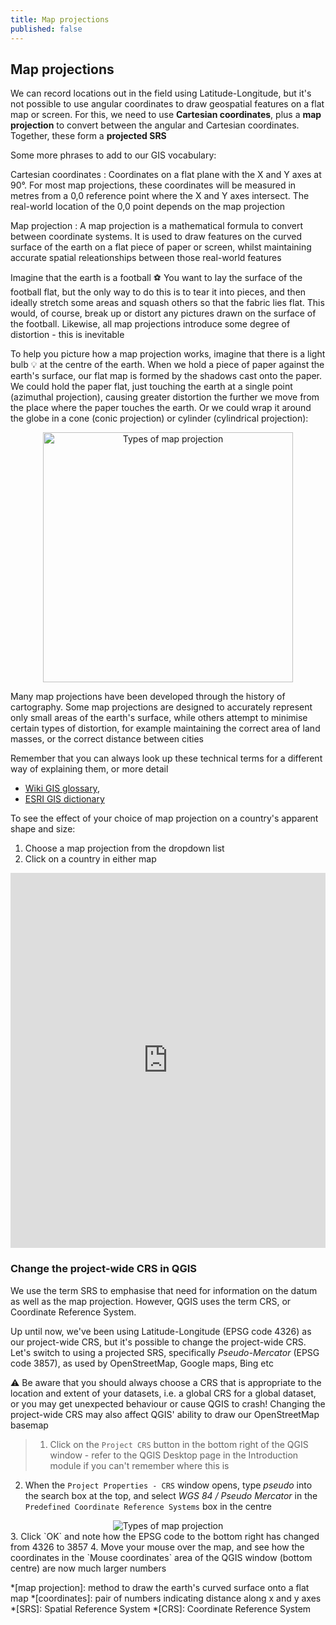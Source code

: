 ```yaml
---
title: Map projections
published: false
---
```


## Map projections

We can record locations out in the field using Latitude-Longitude, but it's not possible to use angular coordinates to draw geospatial features on a flat map or screen.  For this, we need to use **Cartesian coordinates**, plus a **map projection** to convert between the angular and Cartesian coordinates.  Together, these form a **projected SRS**

Some more phrases to add to our GIS vocabulary:

Cartesian coordinates
: Coordinates on a flat plane with the X and Y axes at 90&#176;.  For most map projections, these coordinates will be measured in metres from a 0,0 reference point where the X and Y axes intersect.  The real-world location of the 0,0 point depends on the map projection

Map projection
: A map projection is a mathematical formula to convert between coordinate systems.  It is used to draw features on the curved surface of the earth on a flat piece of paper or screen, whilst maintaining accurate spatial releationships between those real-world features 

Imagine that the earth is a football :soccer:  You want to lay the surface of the football flat, but the only way to do this is to tear it into pieces, and then ideally stretch some areas and squash others so that the fabric lies flat.  This would, of course, break up or distort any pictures drawn on the surface of the football.  Likewise, all map projections introduce some degree of distortion - this is inevitable

To help you picture how a map projection works, imagine that there is a light bulb :bulb: at the centre of the earth.  When we hold a piece of paper against the earth's surface, our flat map is formed by the shadows cast onto the paper.  We could hold the paper flat, just touching the earth at a single point (azimuthal projection), causing greater distortion the further we move from the place where the paper touches the earth.  Or we could wrap it around the globe in a cone (conic projection) or cylinder (cylindrical projection):

<center><a title="Types of map projection, by cmglee, US government, Clindberg, Palosirkka, CC BY-SA 4.0, via Wikimedia Commons"><img width="400" alt="Types of map projection" src="https://upload.wikimedia.org/wikipedia/commons/thumb/c/c1/Comparison_of_cartography_surface_development.svg/512px-Comparison_of_cartography_surface_development.svg.png"></a></center>

Many map projections have been developed through the history of cartography.  Some map projections are designed to accurately represent only small areas of the earth's surface, while others attempt to minimise certain types of distortion, for example maintaining the correct area of land masses, or the correct distance between cities

Remember that you can always look up these technical terms for a different way of explaining them, or more detail
- [Wiki GIS glossary](http://www.wiki.gis.com/wiki/index.php/GIS_Glossary),
- [ESRI GIS dictionary](http://support.esri.com/en/knowledgebase/Gisdictionary/search)

To see the effect of your choice of map projection on a country's apparent shape and size:
1. Choose a map projection from the dropdown list
2. Click on a country in either map 

<iframe width="100%" height="600" frameborder="0"
  src="https://observablehq.com/embed/@lucytallents/map-projections?cells=toEmbed"></iframe>


### Change the project-wide CRS in QGIS

We use the term SRS to emphasise that need for information on the datum as well as the map projection.  However, QGIS uses the term CRS, or Coordinate Reference System.

Up until now, we've been using Latitude-Longitude (EPSG code 4326) as our project-wide CRS, but it's possible to change the project-wide CRS.  Let's switch to using a projected SRS, specifically *Pseudo-Mercator* (EPSG code 3857), as used by OpenStreetMap, Google maps, Bing etc

:warning: Be aware that you should always choose a CRS that is appropriate to the location and extent of your datasets, i.e. a global CRS for a global dataset, or you may get unexpected behaviour or cause QGIS to crash!  Changing the project-wide CRS may also affect QGIS' ability to draw our OpenStreetMap basemap

> 1. Click on the `Project CRS` button in the bottom right of the QGIS window - refer to the QGIS Desktop page in the Introduction module if you can't remember where this is
2. When the `Project Properties - CRS` window opens, type *pseudo* into the search box at the top, and select *WGS 84 / Pseudo Mercator* in the `Predefined Coordinate Reference Systems` box in the centre
<center><a title=""><img alt="Types of map projection" src="{{site.baseurl}}/src/img/QGIS_ProjectProperties_CRS.png"></a></center>
3. Click `OK` and note how the EPSG code to the bottom right has changed from 4326 to 3857
4. Move your mouse over the map, and see how the coordinates in the `Mouse coordinates` area of the QGIS window (bottom centre) are now much larger numbers


*[map projection]: method to draw the earth's curved surface onto a flat map
*[coordinates]: pair of numbers indicating distance along x and y axes
*[SRS]: Spatial Reference System
*[CRS]: Coordinate Reference System

<!-- Interactive dataviz of what coordinates mean (spherical versus cartesian) - draggable globe with tooltip of coordinates in multiple SRSs, or later? -->

<!-- https://observablehq.com/@lindacmsheard/converting-from-xy-coordinates-on-a-flat-surface-to-geodeti -->

<!-- Geographic to projected coordinates -->